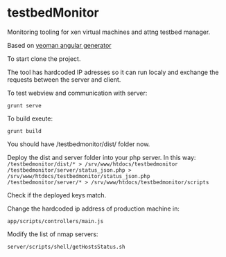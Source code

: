 testbedMonitor
==============

Monitoring tooling for xen virtual machines and attng testbed manager.

Based on [yeoman angular generator](https://github.com/yeoman/generator-angular)

To start clone the project.

The tool has hardcoded IP adresses so it can run localy and exchange the requests between the server and client.

To test webview and communication with server:
```
grunt serve
```

To build exeute:

```
grunt build
```
You should have /testbedmonitor/dist/ folder now.

Deploy the dist and server folder into your php server. In this way:
```/testbedmonitor/dist/* > /srv/www/htdocs/testbedmonitor```
```/testbedmonitor/server/status_json.php > /srv/www/htdocs/testbedmonitor/status_json.php```
```/testbedmonitor/server/* > /srv/www/htdocs/testbedmonitor/scripts ```

Check if the deployed keys match.

Change the hardcoded ip address of production machine in:
```
app/scripts/controllers/main.js
```

Modify the list of nmap servers:
```
server/scripts/shell/getHostsStatus.sh
```
